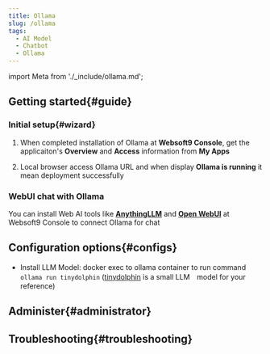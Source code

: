 ```yaml
---
title: Ollama
slug: /ollama
tags:
  - AI Model
  - Chatbot
  - Ollama
---
```


import Meta from './_include/ollama.md';

<Meta name="meta" />

## Getting started{#guide}

### Initial setup{#wizard}

1. When completed installation of Ollama at **Websoft9 Console**, get the applicaiton's **Overview** and **Access** information from **My Apps**  

2. Local browser access Ollama URL and when display **Ollama is running** it mean deployment successfully

### WebUI chat with Ollama

You can install Web AI tools like **[AnythingLLM](./anythingllm)** and **[Open WebUI](./openwebui)** at Websoft9 Console to connect Ollama for chat

## Configuration options{#configs}

- Install LLM Model: docker exec to ollama container to run command `ollama run tinydolphin` ([tinydolphin](https://ollama.com/library/tinydolphin) is a small LLM　model for your reference)

## Administer{#administrator}

## Troubleshooting{#troubleshooting}